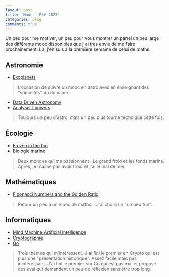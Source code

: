 ```yaml
---
layout: post
title: "Mooc - Été 2023"
categories: blog
comments: true
---
```


Un peu pour me motiver, un peu pour vous montrer un panel un peu large des différents mooc disponibles que j'ai très envie de me faire prochainement. Là, j'en suis à la première semaine de celui de maths. 

## Astronomie

* [Exoplanets](https://www.coursera.org/learn/exoplanets)
> L’occasion de suivre un mooc en astro avec en enseignant des "sommités" du domaine.
 
* [Data Driven Astronomy](https://www.coursera.org/learn/data-driven-astronomy)
* [Analyser l'univers](https://www.coursera.org/learn/analyze)
> Toujours un peu d'astro, mais un peu plus tourné technique cette fois.

## Écologie

* [Frozen in the Ice](https://www.coursera.org/learn/frozen-in-the-ice)
* [Biologie marine](https://www.coursera.org/learn/marine-biology)
> Deux mondes qui me passionnent : Le grand froid et les fonds marins. Après, je n'aime pas avoir froid et j'ai le mal de mer. 

## Mathématiques

* [Fibonacci Numbers and the Golden Ratio](https://www.coursera.org/learn/fibonacci)
> Retour un peu à un mooc de maths... J'ai choisi un "un peu fun".

## Informatiques

* [Mind Machine Artificial Intelligence](https://www.coursera.org/specializations/mind-machine)
* [Cryptographie](https://www.coursera.org/specializations/introduction-applied-cryptography)
* [Go](https://www.coursera.org/specializations/google-golang)
> Trois thèmes qui m'intéressent. J'ai fini le premier en Crypto qui est plus une "présentation historique". Assez facile mais pas inintéressant. J'ai fini le premier sur Go qui est pas mal et propose des eval qui demandent un peu de réflexion sans être trop long. 